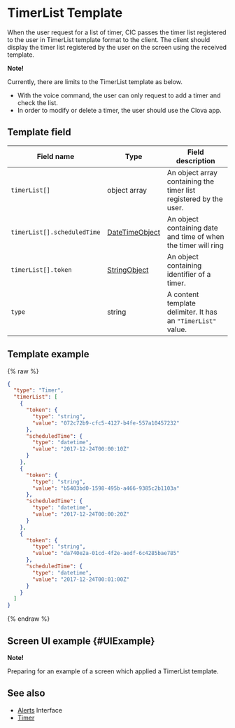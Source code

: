# TimerList Template
When the user request for a list of timer, CIC passes the timer list registered to the user in TimerList template format to the client. The client should display the timer list registered by the user on the screen using the received template.

<div class="note">
<p><strong>Note!</strong></p>
<p>Currently, there are limits to the TimerList template as below.</p>
<ul>
  <li>With the voice command, the user can only request to add a timer and check the list.</li>
  <li>In order to modify or delete a timer, the user should use the Clova app.</li>
</ul>
</div>

## Template field

| Field name       | Type    | Field description                     |
|---------------|---------|-----------------------------|
| `timerList[]`               | object array  | An object array containing the timer list registered by the user.                                                                                        |
| `timerList[].scheduledTime` | [DateTimeObject](/CIC/References/ContentTemplates/Shared_Objects.md#DateTimeObject) | An object containing date and time of when the timer will ring                    |
| `timerList[].token`         | [StringObject](/CIC/References/ContentTemplates/Shared_Objects.md#StringObject)     | An object containing identifier of a timer.                             |
| `type`                      | string                                                                              | A content template delimiter. It has an `"TimerList"` value.      |

## Template example

{% raw %}

```json
{
  "type": "Timer",
  "timerList": [
    {
      "token": {
        "type": "string",
        "value": "072c72b9-cfc5-4127-b4fe-557a10457232"
      },
      "scheduledTime": {
        "type": "datetime",
        "value": "2017-12-24T00:00:10Z"
      }
    },
    {
      "token": {
        "type": "string",
        "value": "b5403bd0-1598-495b-a466-9385c2b1103a"
      },
      "scheduledTime": {
        "type": "datetime",
        "value": "2017-12-24T00:00:20Z"
      }
    },
    {
      "token": {
        "type": "string",
        "value": "da740e2a-01cd-4f2e-aedf-6c4285bae785"
      },
      "scheduledTime": {
        "type": "datetime",
        "value": "2017-12-24T00:01:00Z"
      }
    }
  ]
}
```

{% endraw %}

## Screen UI example {#UIExample}

<div class="note">
<p><strong>Note!</strong></p>
<p>Preparing for an example of a screen which applied a TimerList template.</p>
</div>

## See also
* [Alerts](/CIC/References/CICInterface/Alerts.md) Interface
* [Timer](/CIC/References/ContentTemplates/Timer.md)